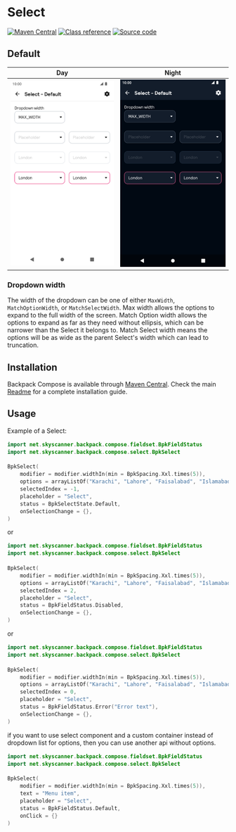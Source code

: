 # Select

[![Maven Central](https://img.shields.io/maven-central/v/net.skyscanner.backpack/backpack-compose)](https://search.maven.org/artifact/net.skyscanner.backpack/backpack-compose)
[![Class reference](https://img.shields.io/badge/Class%20reference-Android-blue)](https://backpack.github.io/android/backpack-compose/net.skyscanner.backpack.compose.select)
[![Source code](https://img.shields.io/badge/Source%20code-GitHub-lightgrey)](https://github.com/Skyscanner/backpack-android/tree/main/backpack-compose/src/main/kotlin/net/skyscanner/backpack/compose/select)

## Default

| Day                                                                                                                                                              | Night                                                                                                                                                                                       |
|------------------------------------------------------------------------------------------------------------------------------------------------------------------|---------------------------------------------------------------------------------------------------------------------------------------------------------------------------------------------|
| <img src="https://raw.githubusercontent.com/Skyscanner/backpack-android/main/docs/compose/Select/screenshots/default.png" alt="Select component" width="375" />  | <img src="https://raw.githubusercontent.com/Skyscanner/backpack-android/main/docs/compose/Select/screenshots/default_dm.png" alt="Select component - dark mode" width="375" />              |

### Dropdown width

The width of the dropdown can be one of either `MaxWidth`, `MatchOptionWidth`, or `MatchSelectWidth`.
Max width allows the options to expand to the full width of the screen.
Match Option width allows the options to expand as far as they need without ellipsis, which can be narrower than the Select
it belongs to.
Match Select width means the options will be as wide as the parent Select's width which can lead to truncation.

## Installation

Backpack Compose is available through [Maven Central](https://search.maven.org/artifact/net.skyscanner.backpack/backpack-compose). Check the main [Readme](https://github.com/skyscanner/backpack-android#installation) for a complete installation guide.

## Usage

Example of a Select:

```Kotlin
import net.skyscanner.backpack.compose.fieldset.BpkFieldStatus
import net.skyscanner.backpack.compose.select.BpkSelect

BpkSelect(
    modifier = modifier.widthIn(min = BpkSpacing.Xxl.times(5)),
    options = arrayListOf("Karachi", "Lahore", "Faisalabad", "Islamabad", "Quetta", "Peshawar", "Menu item", "Menu item"),
    selectedIndex = -1,
    placeholder = "Select",
    status = BpkSelectState.Default,
    onSelectionChange = {},
)
```
or

```Kotlin
import net.skyscanner.backpack.compose.fieldset.BpkFieldStatus
import net.skyscanner.backpack.compose.select.BpkSelect

BpkSelect(
    modifier = modifier.widthIn(min = BpkSpacing.Xxl.times(5)),
    options = arrayListOf("Karachi", "Lahore", "Faisalabad", "Islamabad", "Quetta", "Peshawar", "Menu item", "Menu item"),
    selectedIndex = 2,
    placeholder = "Select",
    status = BpkFieldStatus.Disabled,
    onSelectionChange = {},
)
```
or

```Kotlin
import net.skyscanner.backpack.compose.fieldset.BpkFieldStatus
import net.skyscanner.backpack.compose.select.BpkSelect

BpkSelect(
    modifier = modifier.widthIn(min = BpkSpacing.Xxl.times(5)),
    options = arrayListOf("Karachi", "Lahore", "Faisalabad", "Islamabad", "Quetta", "Peshawar", "Menu item", "Menu item"),
    selectedIndex = 0,
    placeholder = "Select",
    status = BpkFieldStatus.Error("Error text"),
    onSelectionChange = {},
)
```
if you want to use select component and a custom container instead of dropdown list for options, then you can use another api without options.

```Kotlin
import net.skyscanner.backpack.compose.fieldset.BpkFieldStatus
import net.skyscanner.backpack.compose.select.BpkSelect

BpkSelect(
    modifier = modifier.widthIn(min = BpkSpacing.Xxl.times(5)),
    text = "Menu item",
    placeholder = "Select",
    status = BpkFieldStatus.Default,
    onClick = {}
)
```

